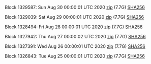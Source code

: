 Block 1329587: Sun Aug 30 00:00:01 UTC 2020 [zip](https://dash-bootstrap.ams3.digitaloceanspaces.com/mainnet/2020-08-30/bootstrap.dat.zip) (7.7G) [SHA256](https://dash-bootstrap.ams3.digitaloceanspaces.com/mainnet/2020-08-30/sha256.txt)

Block 1329039: Sat Aug 29 00:00:01 UTC 2020 [zip](https://dash-bootstrap.ams3.digitaloceanspaces.com/mainnet/2020-08-29/bootstrap.dat.zip) (7.7G) [SHA256](https://dash-bootstrap.ams3.digitaloceanspaces.com/mainnet/2020-08-29/sha256.txt)

Block 1328494: Fri Aug 28 00:00:01 UTC 2020 [zip](https://dash-bootstrap.ams3.digitaloceanspaces.com/mainnet/2020-08-28/bootstrap.dat.zip) (7.7G) [SHA256](https://dash-bootstrap.ams3.digitaloceanspaces.com/mainnet/2020-08-28/sha256.txt)

Block 1327942: Thu Aug 27 00:00:02 UTC 2020 [zip](https://dash-bootstrap.ams3.digitaloceanspaces.com/mainnet/2020-08-27/bootstrap.dat.zip) (7.7G) [SHA256](https://dash-bootstrap.ams3.digitaloceanspaces.com/mainnet/2020-08-27/sha256.txt)

Block 1327391: Wed Aug 26 00:00:01 UTC 2020 [zip](https://dash-bootstrap.ams3.digitaloceanspaces.com/mainnet/2020-08-26/bootstrap.dat.zip) (7.7G) [SHA256](https://dash-bootstrap.ams3.digitaloceanspaces.com/mainnet/2020-08-26/sha256.txt)

Block 1326843: Tue Aug 25 00:00:01 UTC 2020 [zip](https://dash-bootstrap.ams3.digitaloceanspaces.com/mainnet/2020-08-25/bootstrap.dat.zip) (7.7G) [SHA256](https://dash-bootstrap.ams3.digitaloceanspaces.com/mainnet/2020-08-25/sha256.txt)
